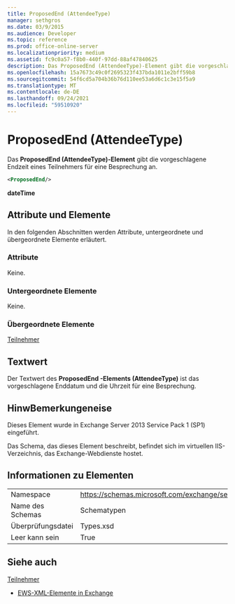 ```yaml
---
title: ProposedEnd (AttendeeType)
manager: sethgros
ms.date: 03/9/2015
ms.audience: Developer
ms.topic: reference
ms.prod: office-online-server
ms.localizationpriority: medium
ms.assetid: fc9c0a57-f8b0-440f-97dd-88af47840625
description: Das ProposedEnd (AttendeeType)-Element gibt die vorgeschlagene Endzeit eines Teilnehmers für eine Besprechung an.
ms.openlocfilehash: 15a7673c49c0f2695323f437bda1011e2bff59b8
ms.sourcegitcommit: 54f6cd5a704b36b76d110ee53a6d6c1c3e15f5a9
ms.translationtype: MT
ms.contentlocale: de-DE
ms.lasthandoff: 09/24/2021
ms.locfileid: "59510920"
---
```

# <a name="proposedend-attendeetype"></a>ProposedEnd (AttendeeType)

Das **ProposedEnd (AttendeeType)-Element** gibt die vorgeschlagene Endzeit eines Teilnehmers für eine Besprechung an. 
  
```XML
<ProposedEnd/>
```

 **dateTime**
## <a name="attributes-and-elements"></a>Attribute und Elemente

In den folgenden Abschnitten werden Attribute, untergeordnete und übergeordnete Elemente erläutert.
  
### <a name="attributes"></a>Attribute

Keine.
  
### <a name="child-elements"></a>Untergeordnete Elemente

Keine.
  
### <a name="parent-elements"></a>Übergeordnete Elemente

[Teilnehmer](attendee.md)
  
## <a name="text-value"></a>Textwert

Der Textwert des **ProposedEnd -Elements (AttendeeType)** ist das vorgeschlagene Enddatum und die Uhrzeit für eine Besprechung. 
  
## <a name="remarks"></a>HinwBemerkungeneise

Dieses Element wurde in Exchange Server 2013 Service Pack 1 (SP1) eingeführt.
  
Das Schema, das dieses Element beschreibt, befindet sich im virtuellen IIS-Verzeichnis, das Exchange-Webdienste hostet.
  
## <a name="element-information"></a>Informationen zu Elementen

|||
|:-----|:-----|
|Namespace  <br/> |https://schemas.microsoft.com/exchange/services/2006/types  <br/> |
|Name des Schemas  <br/> |Schematypen  <br/> |
|Überprüfungsdatei  <br/> |Types.xsd  <br/> |
|Leer kann sein  <br/> |True  <br/> |
   
## <a name="see-also"></a>Siehe auch



[Teilnehmer](attendee.md)


- [EWS-XML-Elemente in Exchange](ews-xml-elements-in-exchange.md)

